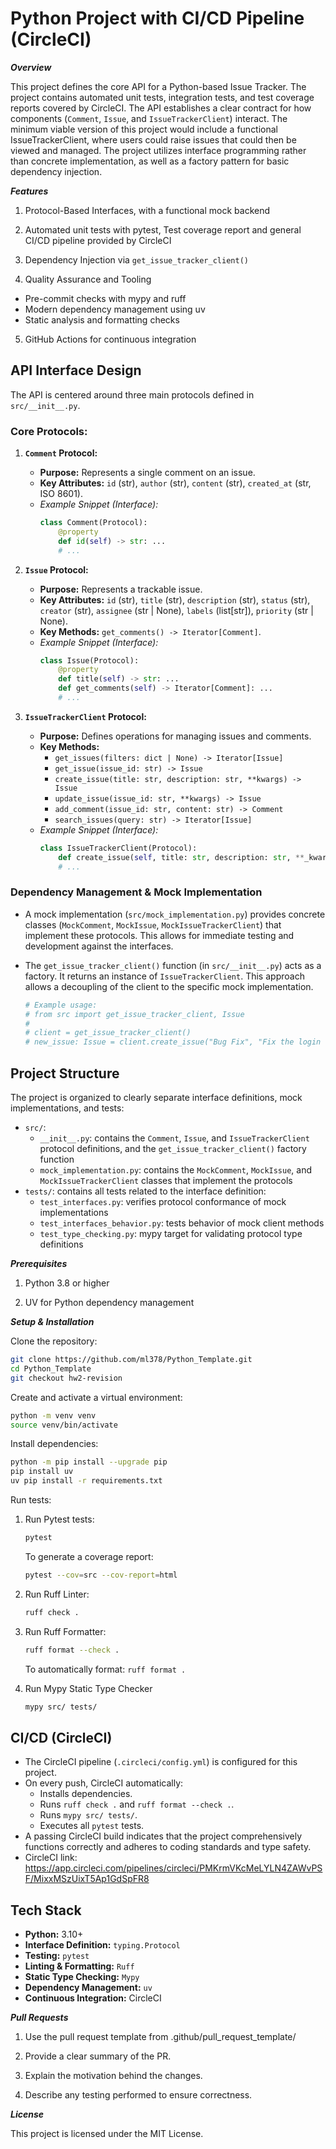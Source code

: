 # Python Project with CI/CD Pipeline (CircleCI)

***Overview***

This project defines the core API for a Python-based Issue Tracker. The project contains automated unit tests, integration tests, and test coverage reports covered by CircleCI. The API establishes a clear contract for how components (`Comment`, `Issue`, and `IssueTrackerClient`) interact. The minimum viable version of this project would include a functional IssueTrackerClient, where users could raise issues that could then be viewed and managed. The project utilizes interface programming rather than concrete implementation, as well as a factory pattern for basic dependency injection.

***Features***

1. Protocol-Based Interfaces, with a functional mock backend

2. Automated unit tests with pytest, Test coverage report and general CI/CD pipeline provided by CircleCI

3. Dependency Injection via `get_issue_tracker_client()`

4. Quality Assurance and Tooling
- Pre-commit checks with mypy and ruff
- Modern dependency management using uv
- Static analysis and formatting checks

5. GitHub Actions for continuous integration

## API Interface Design

The API is centered around three main protocols defined in `src/__init__.py`.

### Core Protocols:

1.  **`Comment` Protocol:**
    *   **Purpose:** Represents a single comment on an issue.
    *   **Key Attributes:** `id` (str), `author` (str), `content` (str), `created_at` (str, ISO 8601).
    *   *Example Snippet (Interface):*
        ```python
        class Comment(Protocol):
            @property
            def id(self) -> str: ...
            # ...
        ```

2.  **`Issue` Protocol:**
    *   **Purpose:** Represents a trackable issue.
    *   **Key Attributes:** `id` (str), `title` (str), `description` (str), `status` (str), `creator` (str), `assignee` (str | None), `labels` (list[str]), `priority` (str | None).
    *   **Key Methods:** `get_comments() -> Iterator[Comment]`.
    *   *Example Snippet (Interface):*
        ```python
        class Issue(Protocol):
            @property
            def title(self) -> str: ...
            def get_comments(self) -> Iterator[Comment]: ...
            # ... 
        ```

3.  **`IssueTrackerClient` Protocol:**
    *   **Purpose:** Defines operations for managing issues and comments.
    *   **Key Methods:**
        *   `get_issues(filters: dict | None) -> Iterator[Issue]`
        *   `get_issue(issue_id: str) -> Issue`
        *   `create_issue(title: str, description: str, **kwargs) -> Issue`
        *   `update_issue(issue_id: str, **kwargs) -> Issue`
        *   `add_comment(issue_id: str, content: str) -> Comment`
        *   `search_issues(query: str) -> Iterator[Issue]`
    *   *Example Snippet (Interface):*
        ```python
        class IssueTrackerClient(Protocol):
            def create_issue(self, title: str, description: str, **_kwargs: Any) -> Issue: ...
            # ...
        ```

### Dependency Management & Mock Implementation

*   A mock implementation (`src/mock_implementation.py`) provides concrete classes (`MockComment`, `MockIssue`, `MockIssueTrackerClient`) that implement these protocols. This allows for immediate testing and development against the interfaces.
*   The `get_issue_tracker_client()` function (in `src/__init__.py`) acts as a factory. It returns an instance of `IssueTrackerClient`. This approach allows a decoupling of the client to the specific mock implementation.

    ```python
    # Example usage:
    # from src import get_issue_tracker_client, Issue
    #
    # client = get_issue_tracker_client()
    # new_issue: Issue = client.create_issue("Bug Fix", "Fix the login redirect.")
    ```

## Project Structure

The project is organized to clearly separate interface definitions, mock implementations, and tests:

*   `src/`:
    *   `__init__.py`: contains the `Comment`, `Issue`, and `IssueTrackerClient` protocol definitions, and the `get_issue_tracker_client()` factory function
    *   `mock_implementation.py`: contains the `MockComment`, `MockIssue`, and `MockIssueTrackerClient` classes that implement the protocols
*   `tests/`: contains all tests related to the interface definition:
    *   `test_interfaces.py`: verifies protocol conformance of mock implementations
    *   `test_interfaces_behavior.py`: tests behavior of mock client methods
    *   `test_type_checking.py`: mypy target for validating protocol type definitions

***Prerequisites***

1. Python 3.8 or higher

2. UV for Python dependency management

***Setup & Installation***

Clone the repository:
```sh
git clone https://github.com/ml378/Python_Template.git
cd Python_Template
git checkout hw2-revision
```

Create and activate a virtual environment:
```sh
python -m venv venv
source venv/bin/activate
```

Install dependencies:
```sh
python -m pip install --upgrade pip
pip install uv
uv pip install -r requirements.txt
```

Run tests:
1.  Run Pytest tests:
    ```bash
    pytest
    ```
    To generate a coverage report:
    ```bash
    pytest --cov=src --cov-report=html
    ```

2.  Run Ruff Linter:
    ```bash
    ruff check .
    ```

3.  Run Ruff Formatter:
    ```bash
    ruff format --check .
    ```
    To automatically format: `ruff format .`

4.  Run Mypy Static Type Checker
    ```bash
    mypy src/ tests/
    ```

## CI/CD (CircleCI)

*   The CircleCI pipeline (`.circleci/config.yml`) is configured for this project.
*   On every push, CircleCI automatically:
    *   Installs dependencies.
    *   Runs `ruff check .` and `ruff format --check .`.
    *   Runs `mypy src/ tests/`.
    *   Executes all `pytest` tests.
*   A passing CircleCI build indicates that the project comprehensively functions correctly and adheres to coding standards and type safety.
*   CircleCI link: https://app.circleci.com/pipelines/circleci/PMKrmVKcMeLYLN4ZAWvPSF/MixxMSzUixT5Ap1GdSpFR8

## Tech Stack

*   **Python:** 3.10+
*   **Interface Definition:** `typing.Protocol`
*   **Testing:** `pytest`
*   **Linting & Formatting:** `Ruff`
*   **Static Type Checking:** `Mypy`
*   **Dependency Management:** `uv`
*   **Continuous Integration:** CircleCI


***Pull Requests***

1. Use the pull request template from .github/pull_request_template/

2. Provide a clear summary of the PR.

3. Explain the motivation behind the changes.

4. Describe any testing performed to ensure correctness.


***License***

This project is licensed under the MIT License.